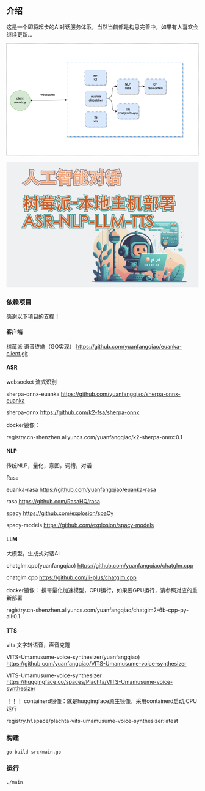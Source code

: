 
## 介绍


这是一个即将起步的AI对话服务体系，当然当前都是构思完善中，如果有人喜欢会继续更新...


![](.assets/architecture.drawio.png)

[![](.assets/cover.jpg)](https://www.bilibili.com/video/BV12c411c7sz?t=47.7)


### 依赖项目

感谢以下项目的支撑！

#### 客户端
树莓派 语音终端（GO实现） https://github.com/yuanfangqiao/euanka-client.git

#### ASR
websocket 流式识别

sherpa-onnx-euanka https://github.com/yuanfangqiao/sherpa-onnx-euanka

sherpa-onnx https://github.com/k2-fsa/sherpa-onnx

docker镜像：

registry.cn-shenzhen.aliyuncs.com/yuanfangqiao/k2-sherpa-onnx:0.1

#### NLP
传统NLP，量化，意图，词槽，对话

Rasa

euanka-rasa https://github.com/yuanfangqiao/euanka-rasa

rasa https://github.com/RasaHQ/rasa

spacy https://github.com/explosion/spaCy

spacy-models https://github.com/explosion/spacy-models

#### LLM 
大模型，生成式对话AI

chatglm.cpp(yuanfangqiao) https://github.com/yuanfangqiao/chatglm.cpp

chatglm.cpp https://github.com/li-plus/chatglm.cpp

docker镜像：
携带量化加速模型，CPU运行，如果要GPU运行，请参照对应的重新部署

registry.cn-shenzhen.aliyuncs.com/yuanfangqiao/chatglm2-6b-cpp-py-all:0.1 

#### TTS
vits 文字转语音，声音克隆

VITS-Umamusume-voice-synthesizer(yuanfangqiao) https://github.com/yuanfangqiao/VITS-Umamusume-voice-synthesizer

VITS-Umamusume-voice-synthesizer https://huggingface.co/spaces/Plachta/VITS-Umamusume-voice-synthesizer

！！！ containerd镜像：就是huggingface原生镜像，采用containerd启动,CPU运行

registry.hf.space/plachta-vits-umamusume-voice-synthesizer:latest

### 构建

```
go build src/main.go
```

### 运行
```shell
./main
```
